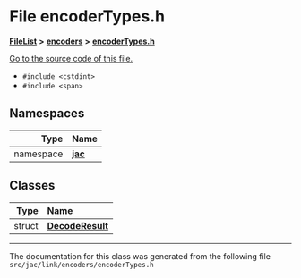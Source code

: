 
# File encoderTypes.h



[**FileList**](files.md) **>** [**encoders**](dir_2a175438597ed609dba8ae6e9b56060c.md) **>** [**encoderTypes.h**](encoderTypes_8h.md)

[Go to the source code of this file.](encoderTypes_8h_source.md)



* `#include <cstdint>`
* `#include <span>`









## Namespaces

| Type | Name |
| ---: | :--- |
| namespace | [**jac**](namespacejac.md) <br> |

## Classes

| Type | Name |
| ---: | :--- |
| struct | [**DecodeResult**](structjac_1_1DecodeResult.md) <br> |














------------------------------
The documentation for this class was generated from the following file `src/jac/link/encoders/encoderTypes.h`